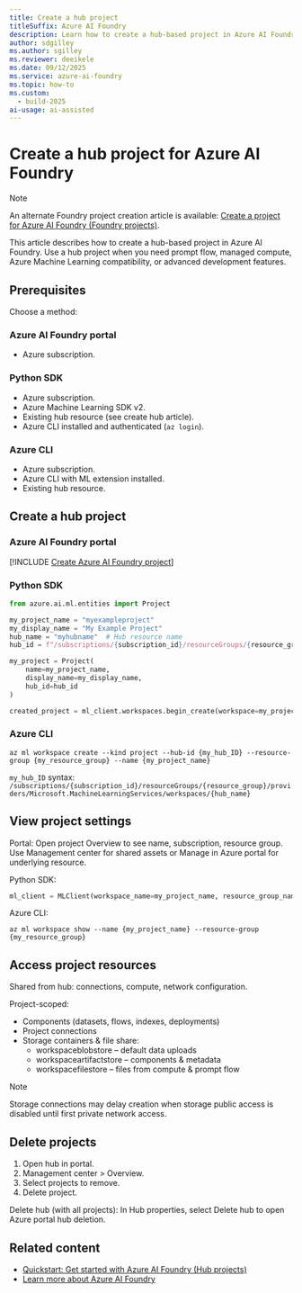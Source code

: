 ```yaml
---
title: Create a hub project
titleSuffix: Azure AI Foundry
description: Learn how to create a hub-based project in Azure AI Foundry.
author: sdgilley
ms.author: sgilley
ms.reviewer: deeikele
ms.date: 09/12/2025
ms.service: azure-ai-foundry
ms.topic: how-to
ms.custom:
  - build-2025
ai-usage: ai-assisted
---
```


# Create a hub project for Azure AI Foundry

> [!NOTE]
> An alternate Foundry project creation article is available: [Create a project for Azure AI Foundry (Foundry projects)](create-projects.md).

This article describes how to create a hub-based project in Azure AI Foundry. Use a hub project when you need prompt flow, managed compute, Azure Machine Learning compatibility, or advanced development features.

## Prerequisites

Choose a method:

### Azure AI Foundry portal
- Azure subscription.

### Python SDK
- Azure subscription.
- Azure Machine Learning SDK v2.
- Existing hub resource (see create hub article).
- Azure CLI installed and authenticated (`az login`).

### Azure CLI
- Azure subscription.
- Azure CLI with ML extension installed.
- Existing hub resource.

## Create a hub project

### Azure AI Foundry portal

[!INCLUDE [Create Azure AI Foundry project](../includes/create-hub-project.md)]

### Python SDK

```python
from azure.ai.ml.entities import Project

my_project_name = "myexampleproject"
my_display_name = "My Example Project"
hub_name = "myhubname"  # Hub resource name
hub_id = f"/subscriptions/{subscription_id}/resourceGroups/{resource_group}/providers/Microsoft.MachineLearningServices/workspaces/{hub_name}"

my_project = Project(
    name=my_project_name,
    display_name=my_display_name,
    hub_id=hub_id
)

created_project = ml_client.workspaces.begin_create(workspace=my_project).result()
```

### Azure CLI

```azurecli
az ml workspace create --kind project --hub-id {my_hub_ID} --resource-group {my_resource_group} --name {my_project_name}
```
`my_hub_ID` syntax: `/subscriptions/{subscription_id}/resourceGroups/{resource_group}/providers/Microsoft.MachineLearningServices/workspaces/{hub_name}`

## View project settings

Portal: Open project Overview to see name, subscription, resource group. Use Management center for shared assets or Manage in Azure portal for underlying resource.

Python SDK:
```python
ml_client = MLClient(workspace_name=my_project_name, resource_group_name=resource_group, subscription_id=subscription_id, credential=DefaultAzureCredential())
```

Azure CLI:
```azurecli
az ml workspace show --name {my_project_name} --resource-group {my_resource_group}
```

## Access project resources

Shared from hub: connections, compute, network configuration.

Project-scoped:
- Components (datasets, flows, indexes, deployments)
- Project connections
- Storage containers & file share:
  - workspaceblobstore – default data uploads
  - workspaceartifactstore – components & metadata
  - workspacefilestore – files from compute & prompt flow

> [!NOTE]
> Storage connections may delay creation when storage public access is disabled until first private network access.

## Delete projects

1. Open hub in portal.
2. Management center > Overview.
3. Select projects to remove.
4. Delete project.

Delete hub (with all projects): In Hub properties, select Delete hub to open Azure portal hub deletion.

## Related content

- [Quickstart: Get started with Azure AI Foundry (Hub projects)](../quickstarts/hub-get-started-code.md)
- [Learn more about Azure AI Foundry](../what-is-azure-ai-foundry.md)
